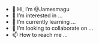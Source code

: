 - 👋 Hi, I’m @Jamesmagu
- 👀 I’m interested in ...
- 🌱 I’m currently learning ...
- 💞️ I’m looking to collaborate on ...
- 📫 How to reach me ...

<!---
Jamesmagu/Jamesmagu is a ✨ special ✨ repository because its `README.md` (this file) appears on your GitHub profile.
You can click the Preview link to take a look at your changes.
--->

